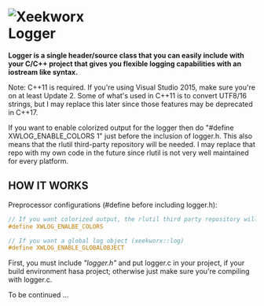 ![Xeekworx](http://xeekworx.com/images/github/xeekworx_logo.png) <br />
Logger
===========
**Logger is a single header/source class that you can easily include with your C/C++ project that gives you flexible logging capabilities with an iostream like syntax.**

Note: C++11 is required. If you're using Visual Studio 2015, make sure you're on at least Update 2. Some of what's used in C++11 is to convert UTF8/16 strings, but I may replace this later since those features may be deprecated in C++17.

If you want to enable colorized output for the logger then do "#define XWLOG_ENABLE_COLORS 1" just before the inclusion of logger.h. This also means that the rlutil third-party repository will be needed. I may replace that repo with my own code in the future since rlutil is not very well maintained for every platform.

HOW IT WORKS
------------
Preprocessor configurations (#define before including logger.h):
```cpp
// If you want colorized output, the rlutil third party repository will be required
#define XWLOG_ENALBE_COLORS

// If you want a global log object (xeekworx::log)
#define XWLOG_ENABLE_GLOBALOBJECT
```

First, you must include *"logger.h"* and put logger.c in your project, if your build environment hasa project; otherwise just make sure you're compiling with logger.c.

To be continued ...

